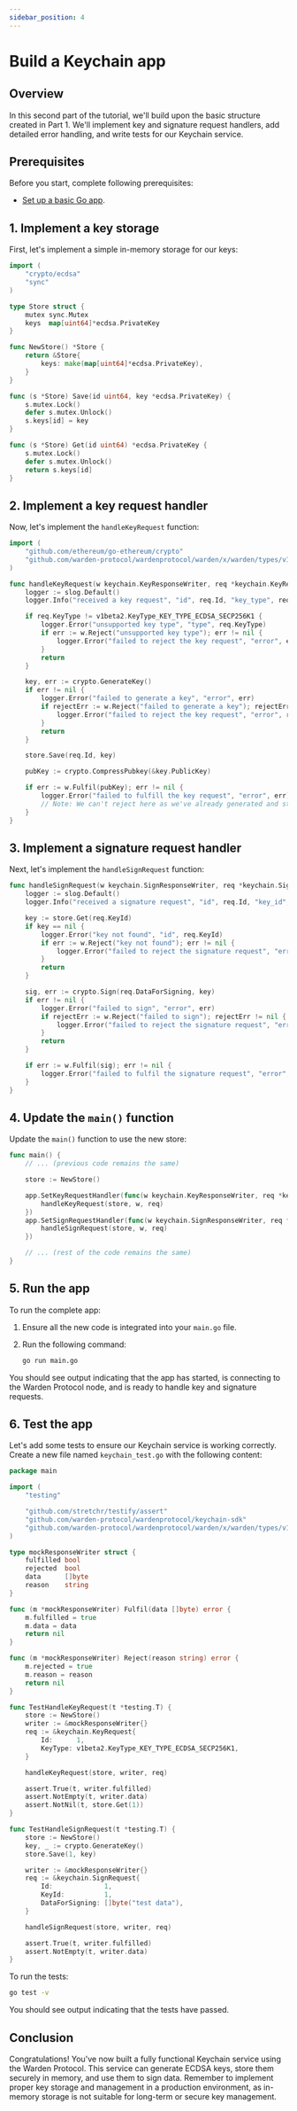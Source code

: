 ```yaml
---
sidebar_position: 4
---
```


# Build a Keychain app

## Overview

In this second part of the tutorial, we'll build upon the basic structure created in Part 1. We'll implement key and signature request handlers, add detailed error handling, and write tests for our Keychain service.

## Prerequisites

Before you start, complete following prerequisites:

- [Set up a basic Go app](set-up-a-basic-go-app).

## 1. Implement a key storage

First, let's implement a simple in-memory storage for our keys:

```go
import (
    "crypto/ecdsa"
    "sync"
)

type Store struct {
    mutex sync.Mutex
    keys  map[uint64]*ecdsa.PrivateKey
}

func NewStore() *Store {
    return &Store{
        keys: make(map[uint64]*ecdsa.PrivateKey),
    }
}

func (s *Store) Save(id uint64, key *ecdsa.PrivateKey) {
    s.mutex.Lock()
    defer s.mutex.Unlock()
    s.keys[id] = key
}

func (s *Store) Get(id uint64) *ecdsa.PrivateKey {
    s.mutex.Lock()
    defer s.mutex.Unlock()
    return s.keys[id]
}
```

## 2. Implement a key request handler

Now, let's implement the `handleKeyRequest` function:

```go
import (
    "github.com/ethereum/go-ethereum/crypto"
    "github.com/warden-protocol/wardenprotocol/warden/x/warden/types/v1beta2"
)

func handleKeyRequest(w keychain.KeyResponseWriter, req *keychain.KeyRequest) {
    logger := slog.Default()
    logger.Info("received a key request", "id", req.Id, "key_type", req.KeyType)

    if req.KeyType != v1beta2.KeyType_KEY_TYPE_ECDSA_SECP256K1 {
        logger.Error("unsupported key type", "type", req.KeyType)
        if err := w.Reject("unsupported key type"); err != nil {
            logger.Error("failed to reject the key request", "error", err)
        }
        return
    }

    key, err := crypto.GenerateKey()
    if err != nil {
        logger.Error("failed to generate a key", "error", err)
        if rejectErr := w.Reject("failed to generate a key"); rejectErr != nil {
            logger.Error("failed to reject the key request", "error", rejectErr)
        }
        return
    }

    store.Save(req.Id, key)

    pubKey := crypto.CompressPubkey(&key.PublicKey)

    if err := w.Fulfil(pubKey); err != nil {
        logger.Error("failed to fulfill the key request", "error", err)
        // Note: We can't reject here as we've already generated and stored the key
    }
}
```

## 3. Implement a signature request handler

Next, let's implement the `handleSignRequest` function:

```go
func handleSignRequest(w keychain.SignResponseWriter, req *keychain.SignRequest) {
    logger := slog.Default()
    logger.Info("received a signature request", "id", req.Id, "key_id", req.KeyId)

    key := store.Get(req.KeyId)
    if key == nil {
        logger.Error("key not found", "id", req.KeyId)
        if err := w.Reject("key not found"); err != nil {
            logger.Error("failed to reject the signature request", "error", err)
        }
        return
    }

    sig, err := crypto.Sign(req.DataForSigning, key)
    if err != nil {
        logger.Error("failed to sign", "error", err)
        if rejectErr := w.Reject("failed to sign"); rejectErr != nil {
            logger.Error("failed to reject the signature request", "error", rejectErr)
        }
        return
    }

    if err := w.Fulfil(sig); err != nil {
        logger.Error("failed to fulfil the signature request", "error", err)
    }
}
```

## 4. Update the `main()` function

Update the `main()` function to use the new store:

```go
func main() {
    // ... (previous code remains the same)

    store := NewStore()

    app.SetKeyRequestHandler(func(w keychain.KeyResponseWriter, req *keychain.KeyRequest) {
        handleKeyRequest(store, w, req)
    })
    app.SetSignRequestHandler(func(w keychain.SignResponseWriter, req *keychain.SignRequest) {
        handleSignRequest(store, w, req)
    })

    // ... (rest of the code remains the same)
}
```

## 5. Run the app

To run the complete app:

1. Ensure all the new code is integrated into your `main.go` file.
2. Run the following command:

   ```bash
   go run main.go
   ```

You should see output indicating that the app has started, is connecting to the Warden Protocol node, and is ready to handle key and signature requests.

## 6. Test the app

Let's add some tests to ensure our Keychain service is working correctly. Create a new file named `keychain_test.go` with the following content:

```go
package main

import (
    "testing"

    "github.com/stretchr/testify/assert"
    "github.com/warden-protocol/wardenprotocol/keychain-sdk"
    "github.com/warden-protocol/wardenprotocol/warden/x/warden/types/v1beta2"
)

type mockResponseWriter struct {
    fulfilled bool
    rejected  bool
    data      []byte
    reason    string
}

func (m *mockResponseWriter) Fulfil(data []byte) error {
    m.fulfilled = true
    m.data = data
    return nil
}

func (m *mockResponseWriter) Reject(reason string) error {
    m.rejected = true
    m.reason = reason
    return nil
}

func TestHandleKeyRequest(t *testing.T) {
    store := NewStore()
    writer := &mockResponseWriter{}
    req := &keychain.KeyRequest{
        Id:      1,
        KeyType: v1beta2.KeyType_KEY_TYPE_ECDSA_SECP256K1,
    }

    handleKeyRequest(store, writer, req)

    assert.True(t, writer.fulfilled)
    assert.NotEmpty(t, writer.data)
    assert.NotNil(t, store.Get(1))
}

func TestHandleSignRequest(t *testing.T) {
    store := NewStore()
    key, _ := crypto.GenerateKey()
    store.Save(1, key)

    writer := &mockResponseWriter{}
    req := &keychain.SignRequest{
        Id:             1,
        KeyId:          1,
        DataForSigning: []byte("test data"),
    }

    handleSignRequest(store, writer, req)

    assert.True(t, writer.fulfilled)
    assert.NotEmpty(t, writer.data)
}
```

To run the tests:

```bash
go test -v
```

You should see output indicating that the tests have passed.

## Conclusion

Congratulations! You've now built a fully functional Keychain service using the Warden Protocol. This service can generate ECDSA keys, store them securely in memory, and use them to sign data. Remember to implement proper key storage and management in a production environment, as in-memory storage is not suitable for long-term or secure key management.
